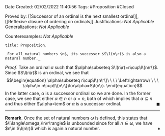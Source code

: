 <br />
<br />

Date Created: 02/02/2022 11:40:56
Tags: #Proposition #Closed 

Proved by: [[Successor of an ordinal is the next smallest ordinal]], [[Reflexive closure of ordering on ordinals]]
Justifications: _Not Applicable_
Generalizations: _Not Applicable_

Counterexamples: _Not Applicable_

``` ad-Proposition
title: Proposition.

_For all natural numbers $n$, its successor $S\l(n\r)$ is also a natural number._

```

_Proof_. Take an ordinal $\alpha$ such that $\alpha\subseteq S\l(n\r)=n\cup\l\{n\r\}$. Since $S\l(n\r)$ is an ordinal, we see that
$$\begin{equation}
    \alpha\subseteq n\cup\l\{n\r\}\ \ \ \ \Leftrightarrow\ \ \ \ \alpha\in n\cup\l\{n\r\}\lor\alpha=S\l(n\r).
\end{equation}$$
In the latter case, $\alpha$ is a successor ordinal so we are done. In the former case, we see that either $\alpha\in n$ or $\alpha=n$, both of which implies that $\alpha\subseteq n$ and thus either $\alpha=\em$ or $\alpha$ is a successor ordinal.<span style="float:right;">$\blacksquare$</span>

---

**Remark.** Once the set of natural numbers $\omega$ is defined, this states that $\l\langle\omega,\in\r\rangle$ is unbounded since for all $n\in\omega$, we have $n\in S\l(n\r)$ which is again a natural number.<span style="float:right;">$\blacklozenge$</span>
